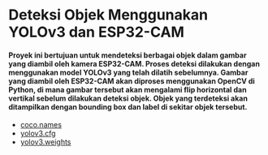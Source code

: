 # Deteksi Objek Menggunakan YOLOv3 dan ESP32-CAM

#### Proyek ini bertujuan untuk mendeteksi berbagai objek dalam gambar yang diambil oleh kamera ESP32-CAM. Proses deteksi dilakukan dengan menggunakan model YOLOv3 yang telah dilatih sebelumnya. Gambar yang diambil oleh ESP32-CAM akan diproses menggunakan OpenCV di Python, di mana gambar tersebut akan mengalami flip horizontal dan vertikal sebelum dilakukan deteksi objek. Objek yang terdeteksi akan ditampilkan dengan bounding box dan label di sekitar objek tersebut.

- [coco.names](https://github.com/pjreddie/darknet/blob/master/data/coco.names)
- [yolov3.cfg](https://github.com/pjreddie/darknet/blob/master/cfg/yolov3.cfg)
- [yolov3.weights](https://pjreddie.com/media/files/yolov3.weights)
